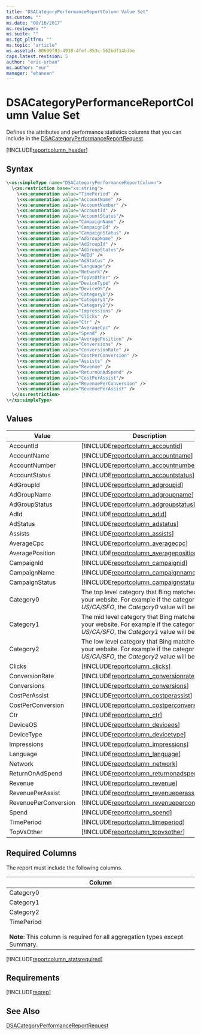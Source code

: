 ```yaml
---
title: "DSACategoryPerformanceReportColumn Value Set"
ms.custom: ""
ms.date: "08/16/2017"
ms.reviewer: ""
ms.suite: ""
ms.tgt_pltfrm: ""
ms.topic: "article"
ms.assetid: 80699f93-4918-4fef-853c-562bdf14b3be
caps.latest.revision: 5
author: "eric-urban"
ms.author: "eur"
manager: "ehansen"
---
```

# DSACategoryPerformanceReportColumn Value Set
Defines the attributes and performance statistics columns that you can include in the [DSACategoryPerformanceReportRequest](../reporting-api/dsacategoryperformancereportrequest-data-object.md).

[!INCLUDE[reportcolumn_header](../reporting-api/includes/reportcolumn-header.md)]
## Syntax

```xml
\<xs:simpleType name="DSACategoryPerformanceReportColumn">
  \<xs:restriction base="xs:string">
    \<xs:enumeration value="TimePeriod" />
    \<xs:enumeration value="AccountName" />
    \<xs:enumeration value="AccountNumber" />
    \<xs:enumeration value="AccountId" />
    \<xs:enumeration value="AccountStatus"/>
    \<xs:enumeration value="CampaignName" />
    \<xs:enumeration value="CampaignId" />
    \<xs:enumeration value="CampaignStatus" />
    \<xs:enumeration value="AdGroupName" />
    \<xs:enumeration value="AdGroupId" />
    \<xs:enumeration value="AdGroupStatus"/>
    \<xs:enumeration value="AdId" />
    \<xs:enumeration value="AdStatus" />
    \<xs:enumeration value="Language"/>
    \<xs:enumeration value="Network"/>
    \<xs:enumeration value="TopVsOther" />
    \<xs:enumeration value="DeviceType" />
    \<xs:enumeration value="DeviceOS"/>
    \<xs:enumeration value="Category0"/>
    \<xs:enumeration value="Category1"/>
    \<xs:enumeration value="Category2"/>
    \<xs:enumeration value="Impressions" />
    \<xs:enumeration value="Clicks" />
    \<xs:enumeration value="Ctr" />
    \<xs:enumeration value="AverageCpc" />
    \<xs:enumeration value="Spend" />
    \<xs:enumeration value="AveragePosition" />
    \<xs:enumeration value="Conversions" />
    \<xs:enumeration value="ConversionRate" />
    \<xs:enumeration value="CostPerConversion" />
    \<xs:enumeration value="Assists" />
    \<xs:enumeration value="Revenue" />
    \<xs:enumeration value="ReturnOnAdSpend" />
    \<xs:enumeration value="CostPerAssist"/>
    \<xs:enumeration value="RevenuePerConversion" />
    \<xs:enumeration value="RevenuePerAssist" />
  \</xs:restriction>
\</xs:simpleType>
```

## Values

|Value|Description|
|---------|---------------|
|AccountId|[!INCLUDE[reportcolumn_accountid](../reporting-api/includes/reportcolumn-accountid.md)]|
|AccountName|[!INCLUDE[reportcolumn_accountname](../reporting-api/includes/reportcolumn-accountname.md)]|
|AccountNumber|[!INCLUDE[reportcolumn_accountnumber](../reporting-api/includes/reportcolumn-accountnumber.md)]|
|AccountStatus|[!INCLUDE[reportcolumn_accountstatus](../reporting-api/includes/reportcolumn-accountstatus.md)]|
|AdGroupId|[!INCLUDE[reportcolumn_adgroupid](../reporting-api/includes/reportcolumn-adgroupid.md)]|
|AdGroupName|[!INCLUDE[reportcolumn_adgroupname](../reporting-api/includes/reportcolumn-adgroupname.md)]|
|AdGroupStatus|[!INCLUDE[reportcolumn_adgroupstatus](../reporting-api/includes/reportcolumn-adgroupstatus.md)]|
|AdId|[!INCLUDE[reportcolumn_adid](../reporting-api/includes/reportcolumn-adid.md)]|
|AdStatus|[!INCLUDE[reportcolumn_adstatus](../reporting-api/includes/reportcolumn-adstatus.md)]|
|Assists|[!INCLUDE[reportcolumn_assists](../reporting-api/includes/reportcolumn-assists.md)]|
|AverageCpc|[!INCLUDE[reportcolumn_averagecpc](../reporting-api/includes/reportcolumn-averagecpc.md)]|
|AveragePosition|[!INCLUDE[reportcolumn_averageposition](../reporting-api/includes/reportcolumn-averageposition.md)]|
|CampaignId|[!INCLUDE[reportcolumn_campaignid](../reporting-api/includes/reportcolumn-campaignid.md)]|
|CampaignName|[!INCLUDE[reportcolumn_campaignname](../reporting-api/includes/reportcolumn-campaignname.md)]|
|CampaignStatus|[!INCLUDE[reportcolumn_campaignstatus](../reporting-api/includes/reportcolumn-campaignstatus.md)]|
|Category0|The top level category that Bing matched to your website. For example if the category is *US/CA/SFO*, the *Category0* value will be *US*.|
|Category1|The mid level category that Bing matched to your website. For example if the category is *US/CA/SFO*, the *Category1* value will be *CA*.|
|Category2|The low level category that Bing matched to your website. For example if the category is *US/CA/SFO*, the *Category2* value will be *SFO*.|
|Clicks|[!INCLUDE[reportcolumn_clicks](../reporting-api/includes/reportcolumn-clicks.md)]|
|ConversionRate|[!INCLUDE[reportcolumn_conversionrate](../reporting-api/includes/reportcolumn-conversionrate.md)]|
|Conversions|[!INCLUDE[reportcolumn_conversions](../reporting-api/includes/reportcolumn-conversions.md)]|
|CostPerAssist|[!INCLUDE[reportcolumn_costperassist](../reporting-api/includes/reportcolumn-costperassist.md)]|
|CostPerConversion|[!INCLUDE[reportcolumn_costperconversion](../reporting-api/includes/reportcolumn-costperconversion.md)]|
|Ctr|[!INCLUDE[reportcolumn_ctr](../reporting-api/includes/reportcolumn-ctr.md)]|
|DeviceOS|[!INCLUDE[reportcolumn_deviceos](../reporting-api/includes/reportcolumn-deviceos.md)]|
|DeviceType|[!INCLUDE[reportcolumn_devicetype](../reporting-api/includes/reportcolumn-devicetype.md)]|
|Impressions|[!INCLUDE[reportcolumn_impressions](../reporting-api/includes/reportcolumn-impressions.md)]|
|Language|[!INCLUDE[reportcolumn_language](../reporting-api/includes/reportcolumn-language.md)]|
|Network|[!INCLUDE[reportcolumn_network](../reporting-api/includes/reportcolumn-network.md)]|
|ReturnOnAdSpend|[!INCLUDE[reportcolumn_returnonadspend](../reporting-api/includes/reportcolumn-returnonadspend.md)]|
|Revenue|[!INCLUDE[reportcolumn_revenue](../reporting-api/includes/reportcolumn-revenue.md)]|
|RevenuePerAssist|[!INCLUDE[reportcolumn_revenueperassist](../reporting-api/includes/reportcolumn-revenueperassist.md)]|
|RevenuePerConversion|[!INCLUDE[reportcolumn_revenueperconversion](../reporting-api/includes/reportcolumn-revenueperconversion.md)]|
|Spend|[!INCLUDE[reportcolumn_spend](../reporting-api/includes/reportcolumn-spend.md)]|
|TimePeriod|[!INCLUDE[reportcolumn_timeperiod](../reporting-api/includes/reportcolumn-timeperiod.md)]|
|TopVsOther|[!INCLUDE[reportcolumn_topvsother](../reporting-api/includes/reportcolumn-topvsother.md)]|

## <a name="requiredcolumns"></a>Required Columns
The report must include the following columns.

|Column|
|----------|
|Category0|
|Category1|
|Category2|
|TimePeriod<br /><br />**Note**: This column is required for all aggregation types except Summary.|
[!INCLUDE[reportcolumn_statsrequired](../reporting-api/includes/reportcolumn-statsrequired.md)]

## Requirements
[!INCLUDE[reqrep](../reporting-api/includes/reqrep.md)]

## See Also
[DSACategoryPerformanceReportRequest](../reporting-api/dsacategoryperformancereportrequest-data-object.md)

